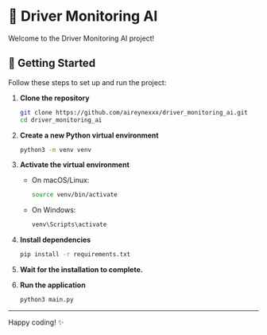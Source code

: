 # 🚗 Driver Monitoring AI

Welcome to the Driver Monitoring AI project!

## 🚀 Getting Started

Follow these steps to set up and run the project:

1. **Clone the repository**

   ```bash
   git clone https://github.com/aireynexxx/driver_monitoring_ai.git
   cd driver_monitoring_ai
   ```

2. **Create a new Python virtual environment**

   ```bash
   python3 -m venv venv
   ```

3. **Activate the virtual environment**

   * On macOS/Linux:

     ```bash
     source venv/bin/activate
     ```
   * On Windows:

     ```bash
     venv\Scripts\activate
     ```

4. **Install dependencies**

   ```bash
   pip install -r requirements.txt
   ```

5. **Wait for the installation to complete.**

6. **Run the application**

   ```bash
   python3 main.py
   ```

---

Happy coding! ✨
